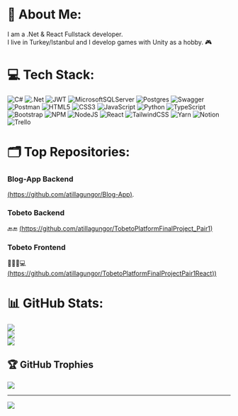# 💫 About Me:
I am a .Net & React Fullstack developer. <br>I live in Turkey/Istanbul and I develop games with Unity as a hobby. 🎮


# 💻 Tech Stack:
![C#](https://img.shields.io/badge/c%23-%23239120.svg?style=flat&logo=csharp&logoColor=white) ![.Net](https://img.shields.io/badge/.NET-5C2D91?style=flat&logo=.net&logoColor=white) ![JWT](https://img.shields.io/badge/JWT-black?style=flat&logo=JSON%20web%20tokens) ![MicrosoftSQLServer](https://img.shields.io/badge/Microsoft%20SQL%20Server-CC2927?style=flat&logo=microsoft%20sql%20server&logoColor=white) ![Postgres](https://img.shields.io/badge/postgres-%23316192.svg?style=flat&logo=postgresql&logoColor=white) ![Swagger](https://img.shields.io/badge/-Swagger-%23Clojure?style=flat&logo=swagger&logoColor=white) ![Postman](https://img.shields.io/badge/Postman-FF6C37?style=flat&logo=postman&logoColor=white) ![HTML5](https://img.shields.io/badge/html5-%23E34F26.svg?style=flat&logo=html5&logoColor=white) ![CSS3](https://img.shields.io/badge/css3-%231572B6.svg?style=flat&logo=css3&logoColor=white) ![JavaScript](https://img.shields.io/badge/javascript-%23323330.svg?style=flat&logo=javascript&logoColor=%23F7DF1E) ![Python](https://img.shields.io/badge/python-3670A0?style=flat&logo=python&logoColor=ffdd54) ![TypeScript](https://img.shields.io/badge/typescript-%23007ACC.svg?style=flat&logo=typescript&logoColor=white) ![Bootstrap](https://img.shields.io/badge/bootstrap-%238511FA.svg?style=flat&logo=bootstrap&logoColor=white) ![NPM](https://img.shields.io/badge/NPM-%23CB3837.svg?style=flat&logo=npm&logoColor=white) ![NodeJS](https://img.shields.io/badge/node.js-6DA55F?style=flat&logo=node.js&logoColor=white) ![React](https://img.shields.io/badge/react-%2320232a.svg?style=flat&logo=react&logoColor=%2361DAFB) ![TailwindCSS](https://img.shields.io/badge/tailwindcss-%2338B2AC.svg?style=flat&logo=tailwind-css&logoColor=white) ![Yarn](https://img.shields.io/badge/yarn-%232C8EBB.svg?style=flat&logo=yarn&logoColor=white) ![Notion](https://img.shields.io/badge/Notion-%23000000.svg?style=flat&logo=notion&logoColor=white) ![Trello](https://img.shields.io/badge/Trello-%23026AA7.svg?style=flat&logo=Trello&logoColor=white)

# 🗂️ Top Repositories:
### Blog-App Backend
[(https://github.com/atillagungor/Blog-App)](https://github.com/atillagungor/Blog-App).
### Tobeto Backend
🔙🔚 [(https://github.com/atillagungor/TobetoPlatformFinalProject_Pair1)](https://github.com/atillagungor/TobetoPlatformFinalProject_Pair1)
### Tobeto Frontend
🧑🏻‍💻💻 [(https://github.com/atillagungor/TobetoPlatformFinalProjectPair1React))](https://github.com/atillagungor/TobetoPlatformFinalProjectPair1React)

# 📊 GitHub Stats:
![](https://github-readme-stats.vercel.app/api?username=atillagungor&theme=dark&hide_border=true&include_all_commits=true&count_private=false)<br/>
![](https://github-readme-streak-stats.herokuapp.com/?user=atillagungor&theme=dark&hide_border=true)<br/>
![](https://github-readme-stats.vercel.app/api/top-langs/?username=atillagungor&theme=dark&hide_border=true&include_all_commits=true&count_private=false&layout=compact)

## 🏆 GitHub Trophies
![](https://github-profile-trophy.vercel.app/?username=atillagungor&theme=juicyfresh&no-frame=true&no-bg=false&margin-w=4)

---
[![](https://visitcount.itsvg.in/api?id=atillagungor&icon=5&color=2)](https://visitcount.itsvg.in)
